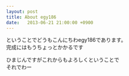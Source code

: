 ```yaml
---
layout: post
title: About egy186
date:   2013-06-21 21:00:00 +0900
---
```


ということでどうもこんにちわegy186であります。  
完成にはもうちょっとかかるです

ひまじんですがこれからもよろしくということで  
それでわー